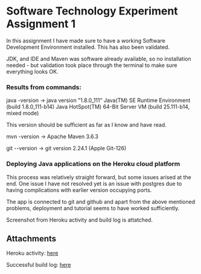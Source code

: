 # Software Technology Experiment Assignment 1

In this assignment I have made sure to have a working Software Development Environment installed. This has also been validated.

JDK, and IDE and Maven was software already available, so no installation needed - but validation took place through the terminal to make sure everything looks OK. 

### Results from commands:

java -version -> 
java version "1.8.0_111"
Java(TM) SE Runtime Environment (build 1.8.0_111-b14)
Java HotSpot(TM) 64-Bit Server VM (build 25.111-b14, mixed mode)

This version should be sufficient as far as I know and have read. 


 mvn -version ->
 Apache Maven 3.6.3
 
 git --version ->
 git version 2.24.1 (Apple Git-126)
 
 
 ### Deploying Java applications on the Heroku cloud platform
 
 This process was relatively straight forward, but some issues arised at the end. One issue I have not resolved yet is an issue with postgres due to having complications with earlier version occupying ports.
 
 The app is connected to git and github and apart from the above mentioned problems, deployment and tutorial seems to have worked sufficiently. 
 
 Screenshot from Heroku activity and build log is attatched.
 
 ## Attachments
 
 Heroku activity:      [here](https://github.com/h181214/java-getting-started/blob/master/Activity.md)
 
 Successful build log: [here](https://github.com/h181214/java-getting-started/blob/master/build_log_1.txt)
 

